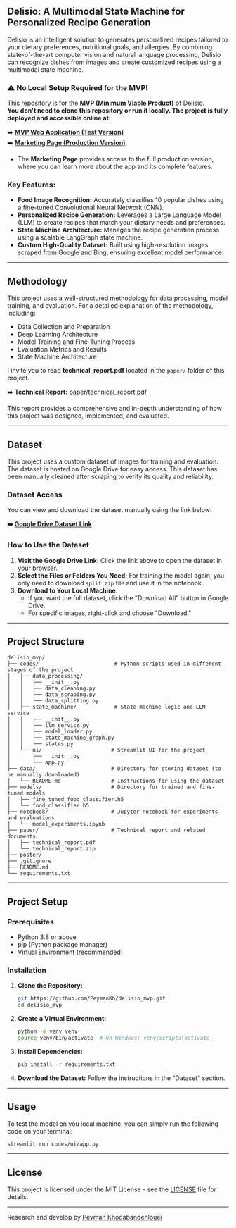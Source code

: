 
## Delisio: A Multimodal State Machine for Personalized Recipe Generation

Delisio is an intelligent solution to generates personalized recipes tailored to your dietary preferences, nutritional goals, and allergies. By combining state-of-the-art computer vision and natural language processing, Delisio can recognize dishes from images and create customized recipes using a multimodal state machine.

### ⚠️ **No Local Setup Required for the MVP!**
This repository is for the **MVP (Minimum Viable Product)** of Delisio.  
**You don't need to clone this repository or run it locally. The project is fully deployed and accessible online at:**  

➡️ **[MVP Web Application (Test Version)](https://delisio-mvp.onrender.com)**  
➡️ **[Marketing Page (Production Version)](https://delisio.app)**  

- The **Marketing Page** provides access to the full production version, where you can learn more about the app and its complete features.

### Key Features:
- **Food Image Recognition:** Accurately classifies 10 popular dishes using a fine-tuned Convolutional Neural Network (CNN).
- **Personalized Recipe Generation:** Leverages a Large Language Model (LLM) to create recipes that match your dietary needs and preferences.
- **State Machine Architecture:** Manages the recipe generation process using a scalable LangGraph state machine.
- **Custom High-Quality Dataset:** Built using high-resolution images scraped from Google and Bing, ensuring excellent model performance.

---

## Methodology


This project uses a well-structured methodology for data processing, model training, and evaluation. For a detailed explanation of the methodology, including:

- Data Collection and Preparation
- Deep Learning Architecture
- Model Training and Fine-Tuning Process
- Evaluation Metrics and Results
- State Machine Architecture

I invite you to read **technical_report.pdf** located in the `paper/` folder of this project.

➡️ **Technical Report:** [paper/technical_report.pdf](./paper/technical_report.pdf)

This report provides a comprehensive and in-depth understanding of how this project was designed, implemented, and evaluated.

---

## Dataset

This project uses a custom dataset of images for training and evaluation. The dataset is hosted on Google Drive for easy access. This dataset has been manually cleaned after scraping to verify its quality and reliability.

### Dataset Access
You can view and download the dataset manually using the link below:

**➡️ [Google Drive Dataset Link](https://drive.google.com/drive/folders/1o-WyAllNMNSCVfOZKQbcVazKbmeqSp_T?usp=drive_link)**

### How to Use the Dataset
1. **Visit the Google Drive Link:** Click the link above to open the dataset in your browser.
2. **Select the Files or Folders You Need:** For training the model again, you only need to download `split.zip` file and use it in the notebook.
3. **Download to Your Local Machine:**
   - If you want the full dataset, click the "Download All" button in Google Drive.
   - For specific images, right-click and choose "Download."

---

## Project Structure

```code
delisio_mvp/
├── codes/                        # Python scripts used in different stages of the project
│   ├── data_processing/        
│   │   ├── __init__.py
│   │   ├── data_cleaning.py
│   │   ├── data_scraping.py
│   │   └── data_splitting.py
│   ├── state_machine/            # State machine logic and LLM service
│   │   ├── __init__.py
│   │   ├── llm_service.py
│   │   ├── model_loader.py
│   │   ├── state_machine_graph.py
│   │   └── states.py
│   └── ui/                      # Streamlit UI for the project
│       ├── __init__.py
│       └── app.py
├── data/                        # Directory for storing dataset (to be manually downloaded)
│   └── README.md                # Instructions for using the dataset
├── models/                      # Directory for trained and fine-tuned models
│   ├── fine_tuned_food_classifier.h5
│   └── food_classifier.h5            
├── notebook/                    # Jupyter notebook for experiments and evaluations
│   └── model_experiments.ipynb
├── paper/                       # Technical report and related documents
│   ├── technical_report.pdf
│   └── technical_report.zip
├── poster/
├── .gitignore
├── README.md
└── requirements.txt
```


---

## Project Setup

### Prerequisites
- Python 3.8 or above
- pip (Python package manager)
- Virtual Environment (recommended)

### Installation
1. **Clone the Repository:**
   ```bash
   git https://github.com/PeymanKh/delisio_mvp.git
   cd delisio_mvp
   ```

2. **Create a Virtual Environment:**
   ```bash
   python -m venv venv
   source venv/bin/activate  # On Windows: venv\Scripts\activate
   ```

3. **Install Dependencies:**
   ```bash
   pip install -r requirements.txt
   ```

4. **Download the Dataset:** Follow the instructions in the "Dataset" section.

---

## Usage

To test the model on you local machine, you can simply run the following code on your terminal:
```bash
streamlit run codes/ui/app.py
```

---
## License

This project is licensed under the MIT License - see the [LICENSE](LICENSE) file for details.

---
Research and develop by [Peyman Khodabandehlouei](https://www.linkedin.com/in/peyman-khodabandehlouei/)
